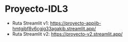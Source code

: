 # Proyecto-IDL3
* Ruta Streamlit v1: https://proyecto-appiib-hmtgjbf8v6cgjg33agakib.streamlit.app/
* Ruta Streamlit v2: https://proyecto-v2.streamlit.app/
